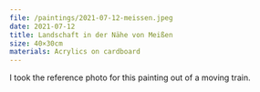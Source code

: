 ```yaml
---
file: /paintings/2021-07-12-meissen.jpeg
date: 2021-07-12
title: Landschaft in der Nähe von Meißen
size: 40×30cm
materials: Acrylics on cardboard
---
```


I took the reference photo for this painting out of a moving train.